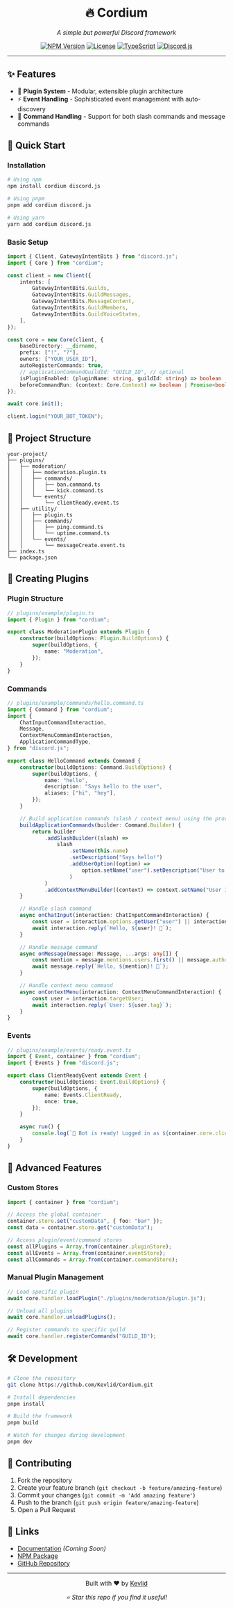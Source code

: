 <div align="center">
  <h1>🔥 Cordium</h1>
  <p><em>A simple but powerful Discord framework</em></p>
  
  [![NPM Version](https://img.shields.io/npm/v/cordium?style=for-the-badge&color=blue)](https://www.npmjs.com/package/cordium)
  [![License](https://img.shields.io/npm/l/cordium?style=for-the-badge&color=green)](LICENSE)
  [![TypeScript](https://img.shields.io/badge/TypeScript-Ready-blue?style=for-the-badge&logo=typescript)](https://www.typescriptlang.org/)
  [![Discord.js](https://img.shields.io/badge/Discord.js-v14-5865F2?style=for-the-badge&logo=discord)](https://discord.js.org/)
</div>

---

## ✨ Features

-   🔌 **Plugin System** - Modular, extensible plugin architecture
-   ⚡ **Event Handling** - Sophisticated event management with auto-discovery
-   🎯 **Command Handling** - Support for both slash commands and message commands

## 🚀 Quick Start

### Installation

```bash
# Using npm
npm install cordium discord.js

# Using pnpm
pnpm add cordium discord.js

# Using yarn
yarn add cordium discord.js
```

### Basic Setup

```typescript
import { Client, GatewayIntentBits } from "discord.js";
import { Core } from "cordium";

const client = new Client({
    intents: [
        GatewayIntentBits.Guilds,
        GatewayIntentBits.GuildMessages,
        GatewayIntentBits.MessageContent,
        GatewayIntentBits.GuildMembers,
        GatewayIntentBits.GuildVoiceStates,
    ],
});

const core = new Core(client, {
    baseDirectory: __dirname,
    prefix: ["!", "?"],
    owners: ["YOUR_USER_ID"],
    autoRegisterCommands: true,
    // applicationCommandGuildId: "GUILD_ID", // optional
    isPluginEnabled: (pluginName: string, guildId: string) => boolean | Promise<boolean>,
    beforeCommandRun: (context: Core.Context) => boolean | Promise<boolean>,
});

await core.init();

client.login("YOUR_BOT_TOKEN");
```

## 📁 Project Structure

```
your-project/
├── plugins/
│   ├── moderation/
│   │   ├── moderation.plugin.ts
│   │   ├── commands/
│   │   │   ├── ban.command.ts
│   │   │   └── kick.command.ts
│   │   └── events/
│   │       └── clientReady.event.ts
│   ├── utility/
│   │   ├── plugin.ts
│   │   ├── commands/
│   │   │   ├── ping.command.ts
│   │   │   └── uptime.command.ts
│   │   └── events/
│   │       └── messageCreate.event.ts
├── index.ts
└── package.json
```

## 🔌 Creating Plugins

### Plugin Structure

```typescript
// plugins/example/plugin.ts
import { Plugin } from "cordium";

export class ModerationPlugin extends Plugin {
    constructor(buildOptions: Plugin.BuildOptions) {
        super(buildOptions, {
            name: "Moderation",
        });
    }
}
```

### Commands

```typescript
// plugins/example/commands/hello.command.ts
import { Command } from "cordium";
import {
    ChatInputCommandInteraction,
    Message,
    ContextMenuCommandInteraction,
    ApplicationCommandType,
} from "discord.js";

export class HelloCommand extends Command {
    constructor(buildOptions: Command.BuildOptions) {
        super(buildOptions, {
            name: "hello",
            description: "Says hello to the user",
            aliases: ["hi", "hey"],
        });
    }

    // Build application commands (slash / context menu) using the provided CommandBuilder
    buildApplicationCommands(builder: Command.Builder) {
        return builder
            .addSlashBuilder((slash) =>
                slash
                    .setName(this.name)
                    .setDescription("Says hello!")
                    .addUserOption((option) =>
                        option.setName("user").setDescription("User to greet").setRequired(false)
                    )
            )
            .addContextMenuBuilder((context) => context.setName("User Info").setType(ApplicationCommandType.User));
    }

    // Handle slash command
    async onChatInput(interaction: ChatInputCommandInteraction) {
        const user = interaction.options.getUser("user") || interaction.user;
        await interaction.reply(`Hello, ${user}! 👋`);
    }

    // Handle message command
    async onMessage(message: Message, ...args: any[]) {
        const mention = message.mentions.users.first() || message.author;
        await message.reply(`Hello, ${mention}! 👋`);
    }

    // Handle context menu command
    async onContextMenu(interaction: ContextMenuCommandInteraction) {
        const user = interaction.targetUser;
        await interaction.reply(`User: ${user.tag}`);
    }
}
```

### Events

```typescript
// plugins/example/events/ready.event.ts
import { Event, container } from "cordium";
import { Events } from "discord.js";

export class ClientReadyEvent extends Event {
    constructor(buildOptions: Event.BuildOptions) {
        super(buildOptions, {
            name: Events.ClientReady,
            once: true,
        });
    }

    async run() {
        console.log(`🚀 Bot is ready! Logged in as ${container.core.client.user?.tag}`);
    }
}
```

## 🎯 Advanced Features

### Custom Stores

```typescript
import { container } from "cordium";

// Access the global container
container.store.set("customData", { foo: "bar" });
const data = container.store.get("customData");

// Access plugin/event/command stores
const allPlugins = Array.from(container.pluginStore);
const allEvents = Array.from(container.eventStore);
const allCommands = Array.from(container.commandStore);
```

### Manual Plugin Management

```typescript
// Load specific plugin
await core.handler.loadPlugin("./plugins/moderation/plugin.js");

// Unload all plugins
await core.handler.unloadPlugins();

// Register commands to specific guild
await core.handler.registerCommands("GUILD_ID");
```

## 🛠️ Development

```bash
# Clone the repository
git clone https://github.com/Kevlid/Cordium.git

# Install dependencies
pnpm install

# Build the framework
pnpm build

# Watch for changes during development
pnpm dev
```

## 🤝 Contributing

1. Fork the repository
2. Create your feature branch (`git checkout -b feature/amazing-feature`)
3. Commit your changes (`git commit -m 'Add amazing feature'`)
4. Push to the branch (`git push origin feature/amazing-feature`)
5. Open a Pull Request

## 🔗 Links

-   [Documentation](https://github.com/Kevlid/Cordium) _(Coming Soon)_
-   [NPM Package](https://www.npmjs.com/package/cordium)
-   [GitHub Repository](https://github.com/Kevlid/Cordium)

---

<div align="center">
  <p>Built with ❤️ by <a href="https://github.com/Kevlid">Kevlid</a></p>
  <p><em>⭐ Star this repo if you find it useful!</em></p>
</div>

